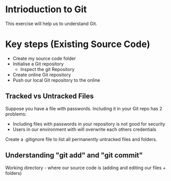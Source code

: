 # Intrioduction to Git

This exercise will help us to understand Git.

# Key steps (Existing Source Code)

* Create my source code folder
* Initialise a Git repository 
    * Inspect the git Repository
* Create online Git repository
* Push our local Git repository to the online

## Tracked vs Untracked Files
Suppose you have a file with passwords. Including it in your Git repo has 2 problems:
- Including files with passwords in your repository is not good for security
- Users in our environment with will overwrite each others credentials

Create a .gitignore file to list all permanently untracked files and folders.

## Understanding "git add" and "git commit"

Working directory - where our source code is (adding and editing our files + folders)

